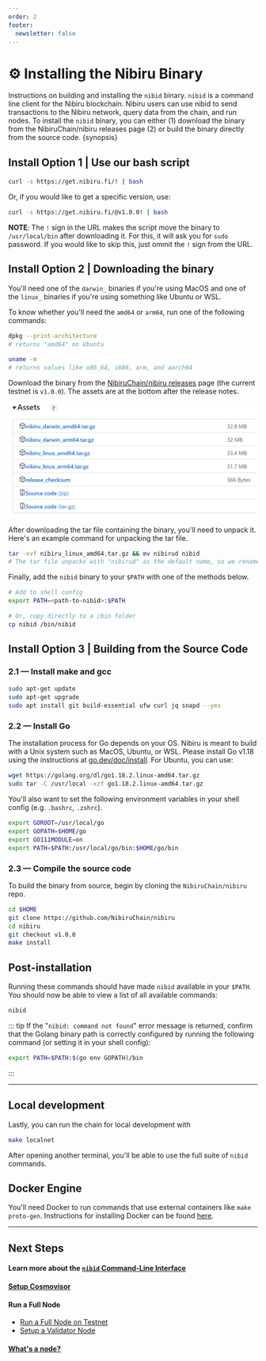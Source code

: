 ```yaml
---
order: 2
footer:
  newsletter: false
---
```


# ⚙️ Installing the Nibiru Binary

Instructions on building and installing the `nibid` binary. `nibid` is a command line client for the Nibiru blockchain. Nibiru users can use nibid to send transactions to the Nibiru network, query data from the chain, and run nodes. To install the `nibid` binary, you can either (1) download the binary from the NibiruChain/nibiru releases page (2) or build the binary directly from the source code. {synopsis}

## Install Option 1 | Use our bash script

```bash
curl -s https://get.nibiru.fi/! | bash
```

Or, if you would like to get a specific version, use:

```bash
curl -s https://get.nibiru.fi/@v1.0.0! | bash
```

**NOTE**: The `!` sign in the URL makes the script move the binary to `/usr/local/bin` after downloading it. For this, it will ask you for `sudo` password. If you would like to skip this, just ommit the `!` sign from the URL.

## Install Option 2 | Downloading the binary

You'll need one of the `darwin_` binaries if you're using MacOS and one of the `linux_` binaries if you're using something like Ubuntu or WSL.

To know whether you'll need the `amd64` or `arm64`, run one of the following commands:

```bash
dpkg --print-architecture
# returns "amd64" on Ubuntu
```

```bash
uname -m
# returns values like x86_64, i686, arm, and aarch64
```

Download the binary from the [NibiruChain/nibiru releases](https://github.com/NibiruChain/nibiru/releases) page (the current testnet is `v1.0.0`). The assets are at the bottom after the release notes.

![](../../img/release-assets.png)

After downloading the tar file containing the binary, you'll need to unpack it. Here's an example command for unpacking the tar file.

```bash
tar -xvf nibiru_linux_amd64.tar.gz && mv nibirud nibid
# The tar file unpacks with "nibirud" as the default name, so we rename it here.
```

Finally, add the `nibid` binary to your `$PATH` with one of the methods below.

```bash
# Add to shell config
export PATH=<path-to-nibid>:$PATH
```

```bash
# Or, copy directly to a /bin folder
cp nibid /bin/nibid
```

## Install Option 3 | Building from the Source Code

### 2.1 — Install make and gcc

```bash
sudo apt-get update
sudo apt-get upgrade
sudo apt install git build-essential ufw curl jq snapd --yes
```

### 2.2 — Install Go

The installation process for Go depends on your OS. Nibiru is meant to build with a Unix system such as MacOS, Ubuntu, or WSL. Please install Go v1.18 using the instructions at [go.dev/doc/install](https://go.dev/doc/install). For Ubuntu, you can use:

```bash
wget https://golang.org/dl/go1.18.2.linux-amd64.tar.gz
sudo tar -C /usr/local -xzf go1.18.2.linux-amd64.tar.gz
```

You'll also want to set the following environment variables in your shell config (e.g. `.bashrc`, `.zshrc`).

```bash
export GOROOT=/usr/local/go
export GOPATH=$HOME/go
export GO111MODULE=on
export PATH=$PATH:/usr/local/go/bin:$HOME/go/bin
```

### 2.3 — Compile the source code

To build the binary from source, begin by cloning the `NibiruChain/nibiru` repo.

```bash
cd $HOME
git clone https://github.com/NibiruChain/nibiru
cd nibiru
git checkout v1.0.0
make install
```

## Post-installation

Running these commands should have made `nibid` available in your `$PATH`. You should now be able to view a list of all available commands:

```bash
nibid
```

::: tip
If the "`nibid: command not found`" error message is returned, confirm that the Golang binary path is correctly configured by running the following command (or setting it in your shell config):
```bash
export PATH=$PATH:$(go env GOPATH)/bin
```
:::

---

## Local development

Lastly, you can run the chain for local development with

```bash
make localnet
```

After opening another terminal, you'll be able to use the full suite of `nibid` commands.

## Docker Engine

You'll need Docker to run commands that use external containers like `make proto-gen`. Instructions for installing Docker can be found [here](https://docs.docker.com/engine/install/).

---

## Next Steps

#### Learn more about the [`nibid` Command-Line Interface][page-cli]

#### [Setup Cosmovisor][page-cosmovisor]

#### Run a Full Node

- [Run a Full Node on Testnet][page-testnet]
- [Setup a Validator Node][page-validator]

#### [What's a node?][page-node-daemon]

[page-cosmovisor]: ../../run-nodes/testnet/cosmovisor
[page-testnet]: ../../run-nodes/testnet
[page-validator]: ../../run-nodes/validators
[page-node-daemon]: ../../run-nodes/testnet/node-daemon
[page-cli]: ./
